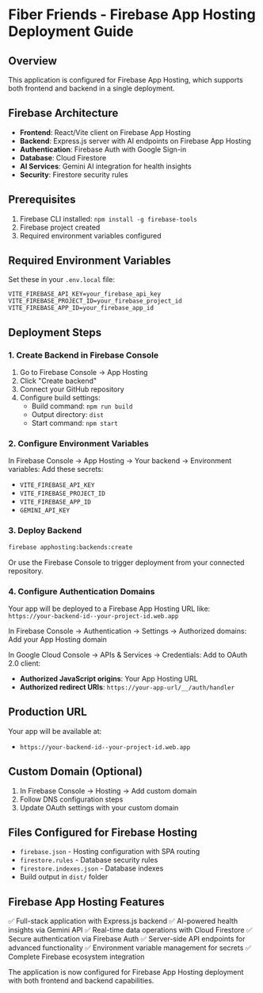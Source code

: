 # Fiber Friends - Firebase App Hosting Deployment Guide

## Overview
This application is configured for Firebase App Hosting, which supports both frontend and backend in a single deployment.

## Firebase Architecture
- **Frontend**: React/Vite client on Firebase App Hosting
- **Backend**: Express.js server with AI endpoints on Firebase App Hosting
- **Authentication**: Firebase Auth with Google Sign-in
- **Database**: Cloud Firestore
- **AI Services**: Gemini AI integration for health insights
- **Security**: Firestore security rules

## Prerequisites
1. Firebase CLI installed: `npm install -g firebase-tools`
2. Firebase project created
3. Required environment variables configured

## Required Environment Variables
Set these in your `.env.local` file:

```env
VITE_FIREBASE_API_KEY=your_firebase_api_key
VITE_FIREBASE_PROJECT_ID=your_firebase_project_id
VITE_FIREBASE_APP_ID=your_firebase_app_id
```

## Deployment Steps

### 1. Create Backend in Firebase Console
1. Go to Firebase Console → App Hosting
2. Click "Create backend"
3. Connect your GitHub repository
4. Configure build settings:
   - Build command: `npm run build`
   - Output directory: `dist`
   - Start command: `npm start`

### 2. Configure Environment Variables
In Firebase Console → App Hosting → Your backend → Environment variables:
Add these secrets:
- `VITE_FIREBASE_API_KEY`
- `VITE_FIREBASE_PROJECT_ID` 
- `VITE_FIREBASE_APP_ID`
- `GEMINI_API_KEY`

### 3. Deploy Backend
```bash
firebase apphosting:backends:create
```

Or use the Firebase Console to trigger deployment from your connected repository.

### 4. Configure Authentication Domains
Your app will be deployed to a Firebase App Hosting URL like:
`https://your-backend-id--your-project-id.web.app`

In Firebase Console → Authentication → Settings → Authorized domains:
Add your App Hosting domain

In Google Cloud Console → APIs & Services → Credentials:
Add to OAuth 2.0 client:
- **Authorized JavaScript origins**: Your App Hosting URL
- **Authorized redirect URIs**: `https://your-app-url/__/auth/handler`

## Production URL
Your app will be available at:
- `https://your-backend-id--your-project-id.web.app`

## Custom Domain (Optional)
1. In Firebase Console → Hosting → Add custom domain
2. Follow DNS configuration steps
3. Update OAuth settings with your custom domain

## Files Configured for Firebase Hosting
- `firebase.json` - Hosting configuration with SPA routing
- `firestore.rules` - Database security rules
- `firestore.indexes.json` - Database indexes
- Build output in `dist/` folder

## Firebase App Hosting Features
✅ Full-stack application with Express.js backend
✅ AI-powered health insights via Gemini API
✅ Real-time data operations with Cloud Firestore
✅ Secure authentication via Firebase Auth
✅ Server-side API endpoints for advanced functionality
✅ Environment variable management for secrets
✅ Complete Firebase ecosystem integration

The application is now configured for Firebase App Hosting deployment with both frontend and backend capabilities.